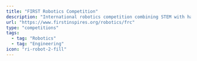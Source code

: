 ```yaml
---
title: "FIRST Robotics Competition"
description: "International robotics competition combining STEM with hands-on engineering"
url: "https://www.firstinspires.org/robotics/frc"
type: "competitions"
tags:
  - tag: "Robotics"
  - tag: "Engineering"
icon: "ri-robot-2-fill"
---
```

